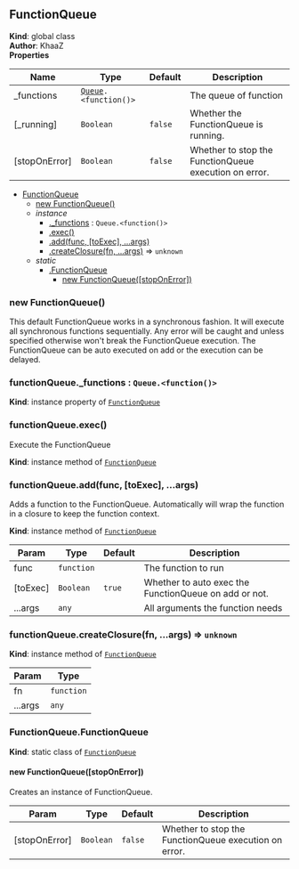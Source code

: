 <a name="FunctionQueue"></a>

## FunctionQueue
**Kind**: global class  
**Author**: KhaaZ  
**Properties**

| Name | Type | Default | Description |
| --- | --- | --- | --- |
| _functions | <code>[Queue](Utility/Queue).&lt;function()&gt;</code> |  | The queue of function |
| [_running] | <code>Boolean</code> | <code>false</code> | Whether the FunctionQueue is running. |
| [stopOnError] | <code>Boolean</code> | <code>false</code> | Whether to stop the FunctionQueue execution on error. |


* [FunctionQueue](#FunctionQueue)
    * [new FunctionQueue()](#new_FunctionQueue_new)
    * _instance_
        * [._functions](#FunctionQueue+_functions) : <code>Queue.&lt;function()&gt;</code>
        * [.exec()](#FunctionQueue+exec)
        * [.add(func, [toExec], ...args)](#FunctionQueue+add)
        * [.createClosure(fn, ...args)](#FunctionQueue+createClosure) ⇒ <code>unknown</code>
    * _static_
        * [.FunctionQueue](#FunctionQueue.FunctionQueue)
            * [new FunctionQueue([stopOnError])](#new_FunctionQueue.FunctionQueue_new)

<a name="new_FunctionQueue_new"></a>

### new FunctionQueue()
This default FunctionQueue works in a synchronous fashion.
It will execute all synchronous functions sequentially.
Any error will be caught and unless specified otherwise won't break the FunctionQueue execution.
The FunctionQueue can be auto executed on add or the execution can be delayed.

<a name="FunctionQueue+_functions"></a>

### functionQueue.\_functions : <code>Queue.&lt;function()&gt;</code>
**Kind**: instance property of [<code>FunctionQueue</code>](#FunctionQueue)  
<a name="FunctionQueue+exec"></a>

### functionQueue.exec()
Execute the FunctionQueue

**Kind**: instance method of [<code>FunctionQueue</code>](#FunctionQueue)  
<a name="FunctionQueue+add"></a>

### functionQueue.add(func, [toExec], ...args)
Adds a function to the FunctionQueue.
Automatically will wrap the function in a closure to keep the function context.

**Kind**: instance method of [<code>FunctionQueue</code>](#FunctionQueue)  

| Param | Type | Default | Description |
| --- | --- | --- | --- |
| func | <code>function</code> |  | The function to run |
| [toExec] | <code>Boolean</code> | <code>true</code> | Whether to auto exec the FunctionQueue on add or not. |
| ...args | <code>any</code> |  | All arguments the function needs |

<a name="FunctionQueue+createClosure"></a>

### functionQueue.createClosure(fn, ...args) ⇒ <code>unknown</code>
**Kind**: instance method of [<code>FunctionQueue</code>](#FunctionQueue)  

| Param | Type |
| --- | --- |
| fn | <code>function</code> | 
| ...args | <code>any</code> | 

<a name="FunctionQueue.FunctionQueue"></a>

### FunctionQueue.FunctionQueue
**Kind**: static class of [<code>FunctionQueue</code>](#FunctionQueue)  
<a name="new_FunctionQueue.FunctionQueue_new"></a>

#### new FunctionQueue([stopOnError])
Creates an instance of FunctionQueue.


| Param | Type | Default | Description |
| --- | --- | --- | --- |
| [stopOnError] | <code>Boolean</code> | <code>false</code> | Whether to stop the FunctionQueue execution on error. |

